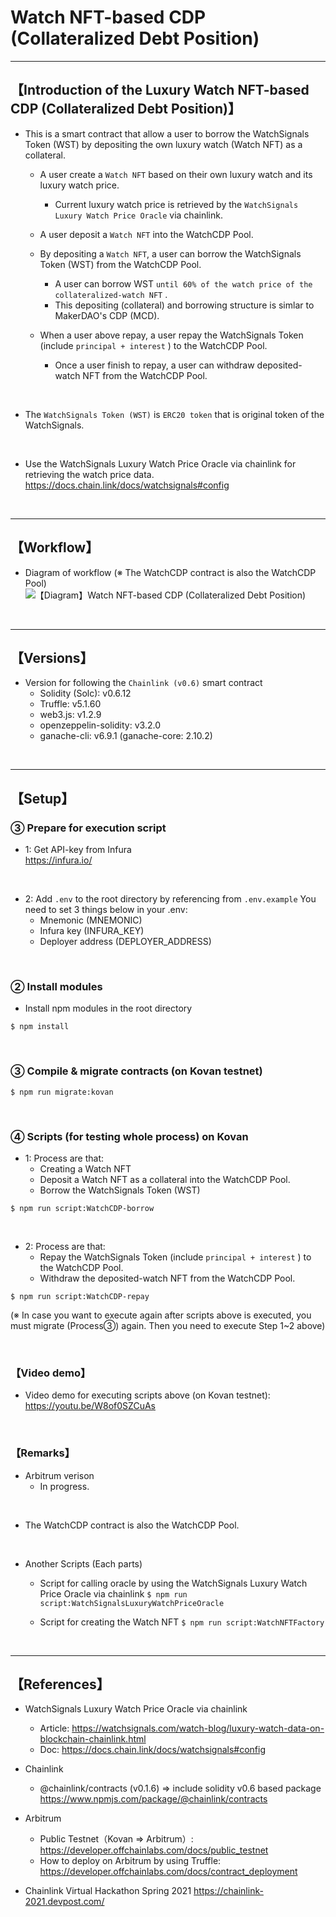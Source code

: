 # Watch NFT-based CDP (Collateralized Debt Position)

***
## 【Introduction of the Luxury Watch NFT-based CDP (Collateralized Debt Position)】
- This is a smart contract that allow a user to borrow the WatchSignals Token (WST) by depositing the own luxury watch (Watch NFT) as a collateral.
  - A user create a `Watch NFT` based on their own luxury watch and its luxury watch price.
    - Current luxury watch price is retrieved by the `WatchSignals Luxury Watch Price Oracle` via chainlink.

  - A user deposit a `Watch NFT` into the WatchCDP Pool.

  - By depositing a `Watch NFT`, a user can borrow the WatchSignals Token (WST) from the WatchCDP Pool.
    - A user can borrow WST `until 60% of the watch price of the collateralized-watch NFT` .
    - This depositing (collateral) and borrowing structure is simlar to MakerDAO's CDP (MCD).

  - When a user above repay, a user repay the WatchSignals Token (include `principal + interest` ) to the WatchCDP Pool. 
    - Once a user finish to repay, a user can withdraw deposited-watch NFT from the WatchCDP Pool. 

<br>

- The `WatchSignals Token (WST)` is `ERC20 token` that is original token of the WatchSignals.

<br>

- Use the WatchSignals Luxury Watch Price Oracle via chainlink for retrieving the watch price data.
    https://docs.chain.link/docs/watchsignals#config

&nbsp;

***

## 【Workflow】
- Diagram of workflow
  (※ The WatchCDP contract is also the WatchCDP Pool)
![【Diagram】Watch NFT-based CDP (Collateralized Debt Position)](https://user-images.githubusercontent.com/19357502/114325486-541e2600-9b6b-11eb-828f-b85976da759b.jpg)

&nbsp;

***

## 【Versions】
- Version for following the `Chainlink (v0.6)` smart contract
  - Solidity (Solc): v0.6.12
  - Truffle: v5.1.60
  - web3.js: v1.2.9
  - openzeppelin-solidity: v3.2.0
  - ganache-cli: v6.9.1 (ganache-core: 2.10.2)


&nbsp;

***

## 【Setup】
### ③ Prepare for execution script
- 1: Get API-key from Infura  
https://infura.io/

<br>

- 2: Add `.env` to the root directory by referencing from `.env.example`
  You need to set 3 things below in your .env:
  - Mnemonic (MNEMONIC)
  - Infura key (INFURA_KEY)
  - Deployer address (DEPLOYER_ADDRESS)

<br>

### ② Install modules
- Install npm modules in the root directory
```
$ npm install
```

<br>

### ③ Compile & migrate contracts (on Kovan testnet)
```
$ npm run migrate:kovan
```

<br>

### ④ Scripts (for testing whole process) on Kovan 
- 1: Process are that:
  - Creating a Watch NFT
  - Deposit a Watch NFT as a collateral into the WatchCDP Pool.
  - Borrow the WatchSignals Token (WST)
```
$ npm run script:WatchCDP-borrow
```

<br>

- 2: Process are that:
  - Repay the WatchSignals Token (include `principal + interest` ) to the WatchCDP Pool. 
  - Withdraw the deposited-watch NFT from the WatchCDP Pool. 
```
$ npm run script:WatchCDP-repay
```
(※ In case you want to execute again after scripts above is executed, you must migrate (Process③) again. Then you need to execute Step 1~2 above)


<br>

### 【Video demo】
- Video demo for executing scripts above (on Kovan testnet):  
https://youtu.be/W8of0SZCuAs

<br>

### 【Remarks】
- Arbitrum verison
  - In progress.

<br>

- The WatchCDP contract is also the WatchCDP Pool.

<br>

- Another Scripts (Each parts)
  - Script for calling oracle by using the WatchSignals Luxury Watch Price Oracle via chainlink
    `$ npm run script:WatchSignalsLuxuryWatchPriceOracle`

  - Script for creating the Watch NFT
    `$ npm run script:WatchNFTFactory`

<br>

***

## 【References】
- WatchSignals Luxury Watch Price Oracle via chainlink
  - Article: https://watchsignals.com/watch-blog/luxury-watch-data-on-blockchain-chainlink.html
  - Doc: https://docs.chain.link/docs/watchsignals#config

- Chainlink
  - @chainlink/contracts (v0.1.6) => include solidity v0.6 based package
    https://www.npmjs.com/package/@chainlink/contracts

- Arbitrum
  - Public Testnet（Kovan => Arbitrum）: https://developer.offchainlabs.com/docs/public_testnet
  - How to deploy on Arbitrum by using Truffle: https://developer.offchainlabs.com/docs/contract_deployment

- Chainlink Virtual Hackathon Spring 2021
https://chainlink-2021.devpost.com/

